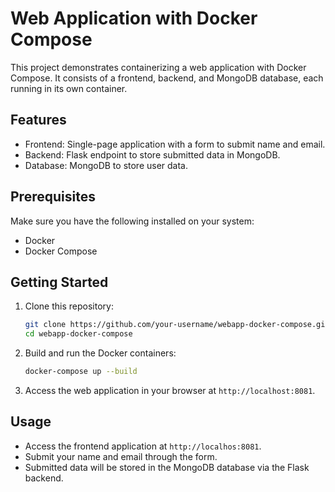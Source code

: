 # Web Application with Docker Compose

This project demonstrates containerizing a web application with Docker Compose. It consists of a frontend, backend, and MongoDB database, each running in its own container.

## Features

- Frontend: Single-page application with a form to submit name and email.
- Backend: Flask endpoint to store submitted data in MongoDB.
- Database: MongoDB to store user data.

## Prerequisites

Make sure you have the following installed on your system:

- Docker
- Docker Compose

## Getting Started

1. Clone this repository:

    ```bash
    git clone https://github.com/your-username/webapp-docker-compose.git
    cd webapp-docker-compose
    ```

2. Build and run the Docker containers:

    ```bash
    docker-compose up --build
    ```

3. Access the web application in your browser at `http://localhost:8081`.

## Usage

- Access the frontend application at `http://localhos:8081`.
- Submit your name and email through the form.
- Submitted data will be stored in the MongoDB database via the Flask backend.
